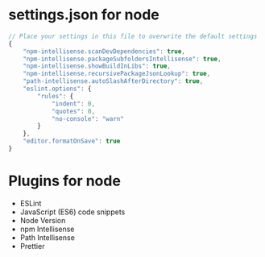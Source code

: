 # settings.json for node
```javascript
// Place your settings in this file to overwrite the default settings
{
    "npm-intellisense.scanDevDependencies": true,
    "npm-intellisense.packageSubfoldersIntellisense": true,
    "npm-intellisense.showBuildInLibs": true,
    "npm-intellisense.recursivePackageJsonLookup": true,
    "path-intellisense.autoSlashAfterDirectory": true,
    "eslint.options": {
        "rules": {
            "indent": 0,
            "quotes": 0,
            "no-console": "warn"
        }
    },
    "editor.formatOnSave": true
}
```

# Plugins for node
- ESLint
- JavaScript (ES6) code snippets
- Node Version
- npm Intellisense
- Path Intellisense
- Prettier

